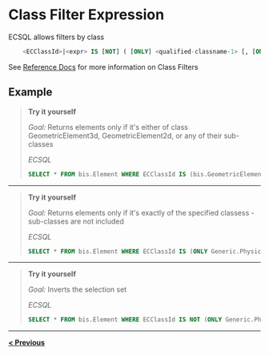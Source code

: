 # Class Filter Expression

ECSQL allows filters by class

```sql
    <ECClassId>|<expr> IS [NOT] ( [ONLY] <qualified-classname-1> [, [ONLY] <qualified-classname-2>, ...])
```

See [Reference Docs](../ECSqlReference/ECClassFilter.md) for more information on Class Filters

## Example

> **Try it yourself**
>
> _Goal:_ Returns elements only if it's either of class GeometricElement3d, GeometricElement2d, or any of their sub-classes
>
> _ECSQL_
>
> ```sql
> SELECT * FROM bis.Element WHERE ECClassId IS (bis.GeometricElement3d, bis.GeometricElement2d)
> ```

---

> **Try it yourself**
>
> _Goal:_ Returns elements only if it's exactly of the specified classess - sub-classes are not included
>
> _ECSQL_
>
> ```sql
> SELECT * FROM bis.Element WHERE ECClassId IS (ONLY Generic.PhysicalObject, ONLY BisCore.LightLocation)
> ```

---

> **Try it yourself**
>
> _Goal:_ Inverts the selection set
>
> _ECSQL_
>
> ```sql
> SELECT * FROM bis.Element WHERE ECClassId IS NOT (ONLY Generic.PhysicalObject, ONLY BisCore.LightLocation)
> ```

---

[**< Previous**](./ChangeSummaryQueries.md) &nbsp;
